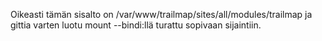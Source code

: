 Oikeasti tämän sisalto on /var/www/trailmap/sites/all/modules/trailmap ja gittia varten luotu mount --bindi:llä turattu sopivaan sijaintiin.
